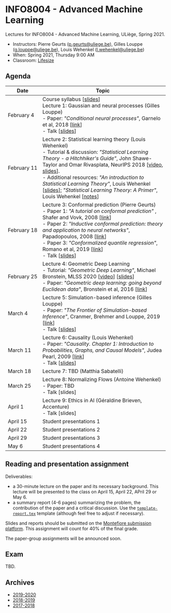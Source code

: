 # INFO8004 - Advanced Machine Learning

Lectures for INFO8004 - Advanced Machine Learning, ULiège, Spring 2021.

- Instructors: Pierre Geurts ([p.geurts@uliege.be](mailto:p.geurts@uliege.be)), Gilles Louppe ([g.louppe@uliege.be](mailto:g.louppe@uliege.be)), Louis Wehenkel ([l.wehenkel@uliege.be](mailto:l.wehenkel@uliege.be))
- When: Spring 2021, Thursday 9:00 AM
- Classroom: [Lifesize](https://call.lifesizecloud.com/897621)

## Agenda

| Date | Topic |
| --- | --- |
| February&nbsp;4 | Course syllabus [[slides](https://glouppe.github.io/info8004-advanced-machine-learning/pdf/course-syllabus.pdf)]<br>Lecture 1: Gaussian and neural processes (Gilles Louppe)<br>- Paper: _"Conditional neural processes"_, Garnelo et al, 2018 [[link](https://arxiv.org/abs/1807.01613)]<br>- Talk [[slides](https://glouppe.github.io/info8004-advanced-machine-learning/pdf/glouppe-gnp.pdf)] |
| February&nbsp;11 | Lecture 2: Statistical learning theory (Louis Wehenkel)<br>- Tutorial & discussion: _"Statistical Learning Theory - a Hitchhiker's Guide"_, John Shawe-Taylor and Omar Rivasplata, NeurIPS 2018 [[video](https://www.youtube.com/watch?v=m8PLzDmW-TY), [slides](https://media.neurips.cc/Conferences/NIPS2018/Slides/stastical_learning_theory.pdf)].<br>- Additional resources: _"An introduction to Statistical Learning Theory"_, Louis Wehenkel [[slides](https://glouppe.github.io/info8004-advanced-machine-learning/pdf/lwehenkel-intro-slt.pdf)]; _"Statistical Learning Theory: A Primer"_, Louis Wehenkel [[notes](https://glouppe.github.io/info8004-advanced-machine-learning/pdf/lwehenkel-primer.pdf)] |
| February&nbsp;18 | Lecture 3: Conformal prediction (Pierre Geurts)<br>- Paper 1: _"A tutorial on conformal prediction"_ , Shafer and Vovk, 2008 [[link](http://jmlr.csail.mit.edu/papers/volume9/shafer08a/shafer08a.pdf)]<br>- Paper 2: _"Inductive conformal prediction: theory and application to neural networks"_, Papadopoulos, 2008 [[link](https://www.researchgate.net/profile/Harris_Papadopoulos/publication/221787122_Inductive_Conformal_Prediction_Theory_and_Application_to_Neural_Networks/links/0912f505b43f73c40b000000.pdf)]<br>- Paper 3: _"Conformalized quantile regression"_, Romano et al, 2019 [[link](https://papers.nips.cc/paper/8613-conformalized-quantile-regression.pdf)] <br>- Talk [[slides](https://glouppe.github.io/info8004-advanced-machine-learning/pdf/pgeurts-cp.pdf)] |
| February&nbsp;25 | Lecture 4: Geometric Deep Learning<br>- Tutorial: _"Geometric Deep Learning"_, Michael Bronstein, MLSS 2020 [[video](https://www.youtube.com/watch?v=8kTxTX0eBRA)] [[slides](https://drive.google.com/file/d/14H8KXBpkJBlqINTLOTvlTRMh-WLkGo4-/view)]<br>- Paper: _"Geometric deep learning: going beyond Euclidean data"_, Bronstein et al, 2016 [[link](https://arxiv.org/pdf/1611.08097.pdf)] |
| March 4 | Lecture 5: Simulation-based inference (Gilles Louppe)<br>- Paper: _"The Frontier of Simulation-based Inference"_, Cranmer, Brehmer and Louppe, 2019 [[link](https://arxiv.org/abs/1911.01429)] <br>- Talk [[slides](https://glouppe.github.io/info8004-advanced-machine-learning/pdf/glouppe-sbi.pdf)] | 
| March 11 | Lecture 6: Causality (Louis Wehenkel)<br>- Paper: _"Causality. Chapter 1: Introduction to Probabilities, Graphs, and Causal Models"_, Judea Pearl, 2009 [[link](https://doi.org/10.1017/CBO9780511803161.003)]<br>- Talk [[slides](https://glouppe.github.io/info8004-advanced-machine-learning/pdf/lwehenkel-causality.pdf)] | |
| March 18 | Lecture 7: TBD (Matthia Sabatelli) |
| March 25 | Lecture 8: Normalizing Flows (Antoine Wehenkel)<br>- Paper: TBD<br>- Talk [slides] |
| April 1 | Lecture 9: Ethics in AI (Géraldine Brieven, Accenture)<br>- Talk [slides] |
| April 15 | Student presentations 1 |
| April 22 | Student presentations 2 |
| April 29 | Student presentations 3 |
| May 6 | Student presentations 4 | 


## Reading and presentation assignment

Deliverables:

- a 30-minute lecture on the paper and its necessary background. This lecture will be presented to the class on April 15, April 22, APril 29 or May 6.
- a summary report (4-6 pages) summarizing the problem, the contribution of the paper and a critical discussion. Use the [`template-report.tex`](https://raw.githubusercontent.com/glouppe/info8004-advanced-machine-learning/master/template-report.tex) template (although feel free to adjust if necessary).
  
Slides and reports should be submitted on the [Montefiore submission platform](https://submit.montefiore.ulg.ac.be/). This assignment will count for 40% of the final grade.

The paper-group assignments will be announced soon.


## Exam

TBD.


## Archives

- [2019-2020](https://github.com/glouppe/info8004-advanced-machine-learning/tree/info8004-2020)
- [2018-2019](https://github.com/glouppe/info8004-advanced-machine-learning/tree/info8004-2019)
- [2017-2018](http://www.montefiore.ulg.ac.be/~geurts/Cours/AML/aml2017_2018.html)
